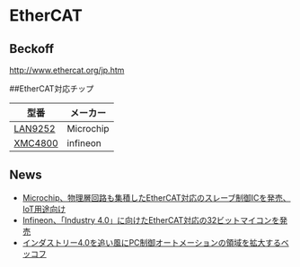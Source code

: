 # EtherCAT

## Beckoff
http://www.ethercat.org/jp.htm

##EtherCAT対応チップ

| 型番 | メーカー |
| -- | -- |
| [LAN9252](http://www.microchip.com/wwwproducts/Devices.aspx?product=LAN9252#utm_medium=Press-Release&utm_term=LAN9252_PR_4-16-15&utm_content=UNG&utm_campaign=LAN9252) | Microchip | 
| [XMC4800](https://www.infineon.com/cms/en/product/promopages/xmc4800/) | infineon|

## News

* [Microchip、物理層回路も集積したEtherCAT対応のスレーブ制御ICを発売、IoT用途向け](http://techon.nikkeibp.co.jp/article/NEWS/20150420/415123/)
* [Infineon、「Industry 4.0」に向けたEtherCAT対応の32ビットマイコンを発売](http://techon.nikkeibp.co.jp/article/NEWS/20150415/414422/)
* [インダストリー4.0を追い風にPC制御オートメーションの領域を拡大するベッコフ](http://monoist.atmarkit.co.jp/mn/articles/1504/20/news045.html)